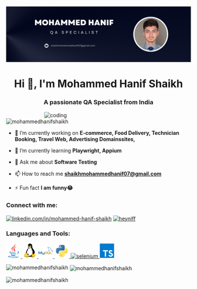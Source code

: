 ![logo](https://github.com/Mohammedhanifshaikh/mohammedhanifshaikh/blob/main/Black%20and%20%20White%20Gradient%20Personal%20LinkedIn%20Banner.png)
<h1 align="center">Hi 👋, I'm Mohammed Hanif Shaikh</h1>
<h3 align="center">A passionate QA Specialist from India</h3>

<img align="right" alt="coding" width="400" src="https://user-images.githubusercontent.com/74038190/238353480-219bcc70-f5dc-466b-9a60-29653d8e8433.gif">

<p align="left"> <img src="https://komarev.com/ghpvc/?username=mohammedhanifshaikh&label=Profile%20views&color=0e75b6&style=flat" alt="mohammedhanifshaikh" /> </p>

- 🔭 I’m currently working on **E-commerce, Food Delivery, Technician Booking, Travel Web, Advertising Domainssites,**

- 🌱 I’m currently learning **Playwright, Appium**

- 💬 Ask me about **Software Testing**

- 📫 How to reach me **shaikhmohammedhanif07@gmail.com**

- ⚡ Fun fact **I am funny😂**

<h3 align="left">Connect with me:</h3>
<p align="left">
<a href="https://linkedin.com/in/linkedin.com/in/mohammed-hanif-shaikh" target="blank"><img align="center" src="https://raw.githubusercontent.com/rahuldkjain/github-profile-readme-generator/master/src/images/icons/Social/linked-in-alt.svg" alt="linkedin.com/in/mohammed-hanif-shaikh" height="30" width="40" /></a>
<a href="https://instagram.com/heyniff" target="blank"><img align="center" src="https://raw.githubusercontent.com/rahuldkjain/github-profile-readme-generator/master/src/images/icons/Social/instagram.svg" alt="heyniff" height="30" width="40" /></a>
</p>

<h3 align="left">Languages and Tools:</h3>
<p align="left"> <a href="https://www.java.com" target="_blank" rel="noreferrer"> <img src="https://raw.githubusercontent.com/devicons/devicon/master/icons/java/java-original.svg" alt="java" width="40" height="40"/> </a> <a href="https://www.linux.org/" target="_blank" rel="noreferrer"> <img src="https://raw.githubusercontent.com/devicons/devicon/master/icons/linux/linux-original.svg" alt="linux" width="40" height="40"/> </a> <a href="https://www.mysql.com/" target="_blank" rel="noreferrer"> <img src="https://raw.githubusercontent.com/devicons/devicon/master/icons/mysql/mysql-original-wordmark.svg" alt="mysql" width="40" height="40"/> </a> <a href="https://www.python.org" target="_blank" rel="noreferrer"> <img src="https://raw.githubusercontent.com/devicons/devicon/master/icons/python/python-original.svg" alt="python" width="40" height="40"/> </a> <a href="https://www.selenium.dev" target="_blank" rel="noreferrer"> <img src="https://raw.githubusercontent.com/detain/svg-logos/780f25886640cef088af994181646db2f6b1a3f8/svg/selenium-logo.svg" alt="selenium" width="40" height="40"/> </a> <a href="https://www.typescriptlang.org/" target="_blank" rel="noreferrer"> <img src="https://raw.githubusercontent.com/devicons/devicon/master/icons/typescript/typescript-original.svg" alt="typescript" width="40" height="40"/> </a> </p>

<p><img align="left" src="https://github-readme-stats.vercel.app/api/top-langs?username=mohammedhanifshaikh&show_icons=true&locale=en&layout=compact" alt="mohammedhanifshaikh" /></p>

<p>&nbsp;<img align="center" src="https://github-readme-stats.vercel.app/api?username=mohammedhanifshaikh&show_icons=true&locale=en" alt="mohammedhanifshaikh" /></p>

<p><img align="center" src="https://github-readme-streak-stats.herokuapp.com/?user=mohammedhanifshaikh&" alt="mohammedhanifshaikh" /></p>
